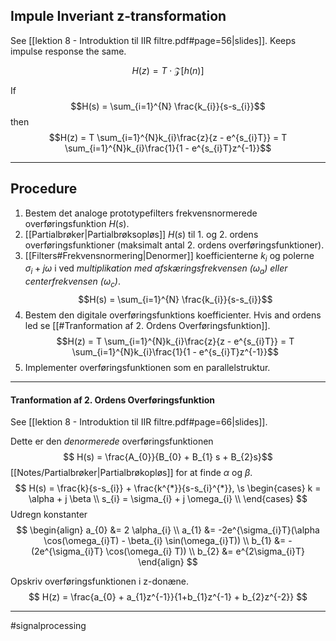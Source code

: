 ## Impule Inveriant z-transformation
See [[lektion 8 - Introduktion til IIR filtre.pdf#page=56|slides]]. Keeps impulse response the same.

$$H(z) = T \cdot \mathcal{Z}[h(n)]$$

If
$$H(s) = \sum_{i=1}^{N} \frac{k_{i}}{s-s_{i}}$$
then
$$H(z) = T \sum_{i=1}^{N}k_{i}\frac{z}{z - e^{s_{i}T}} = T \sum_{i=1}^{N}k_{i}\frac{1}{1 - e^{s_{i}T}z^{-1}}$$

---
## Procedure

1. Bestem det analoge prototypefilters frekvensnormerede overføringsfunktion $H(s)$.
2. [[Partialbrøker|Partialbrøksopløs]] $H(s)$ til 1. og 2. ordens overføringsfunktioner (maksimalt antal 2. ordens overføringsfunktioner).
3. [[Filters#Frekvensnormering|Denormer]] koefficienterne $k_i$ og polerne $\sigma_{i} + j\omega$ i ved *multiplikation med afskæringsfrekvensen ($\omega_{a}$) eller centerfrekvensen ($\omega_{c}$)*.
$$H(s) = \sum_{i=1}^{N} \frac{k_{i}}{s-s_{i}}$$
4. Bestem den digitale overføringsfunktions koefficienter. Hvis and ordens led se [[#Tranformation af 2. Ordens Overføringsfunktion]].
$$H(z) = T \sum_{i=1}^{N}k_{i}\frac{z}{z - e^{s_{i}T}} = T \sum_{i=1}^{N}k_{i}\frac{1}{1 - e^{s_{i}T}z^{-1}}$$
5. Implementer overføringsfunktionen som en parallelstruktur.

---

#### Tranformation af 2. Ordens Overføringsfunktion
See [[lektion 8 - Introduktion til IIR filtre.pdf#page=66|slides]].

Dette er den *denormerede* overføringsfunktionen
$$ H(s) = \frac{A_{0}}{B_{0} + B_{1} s + B_{2}s}$$
[[Notes/Partialbrøker|Partialbrøkopløs]] for at finde $\alpha$ og $\beta$.
$$
H(s) = \frac{k}{s-s_{i}} + \frac{k^{*}}{s-s_{i}^{*}}, \s
\begin{cases}
k = \alpha + j \beta \\
s_{i} = \sigma_{i} + j \omega_{i} \\
\end{cases}
$$
Udregn konstanter
$$
\begin{align}
a_{0} &= 2 \alpha_{i} \\
a_{1} &= -2e^{\sigma_{i}T}(\alpha \cos(\omega_{i}T) - \beta_{i} \sin(\omega_{i}T)) \\
b_{1} &= -(2e^{\sigma_{i}T} \cos(\omega_{i} T)) \\
b_{2} &= e^{2\sigma_{i}T}
\end{align}
$$

Opskriv overføringsfunktionen i z-donæne.
$$ H(z) = \frac{a_{0} + a_{1}z^{-1}}{1+b_{1}z^{-1} + b_{2}z^{-2}} $$

---
#signalprocessing 